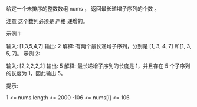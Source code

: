 给定一个未排序的整数数组 nums ， 返回最长递增子序列的个数 。

注意 这个数列必须是 严格 递增的。

示例 1:

输入: [1,3,5,4,7]
输出: 2
解释: 有两个最长递增子序列，分别是 [1, 3, 4, 7] 和[1, 3, 5, 7]。
示例 2:

输入: [2,2,2,2,2]
输出: 5
解释: 最长递增子序列的长度是 1，并且存在 5 个子序列的长度为 1，因此输出 5。

提示:

1 <= nums.length <= 2000
-106 <= nums[i] <= 106
